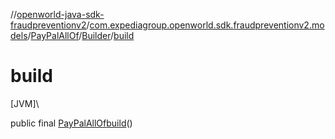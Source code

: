 //[openworld-java-sdk-fraudpreventionv2](../../../../index.md)/[com.expediagroup.openworld.sdk.fraudpreventionv2.models](../../index.md)/[PayPalAllOf](../index.md)/[Builder](index.md)/[build](build.md)

# build

[JVM]\

public final [PayPalAllOf](../index.md)[build](build.md)()

